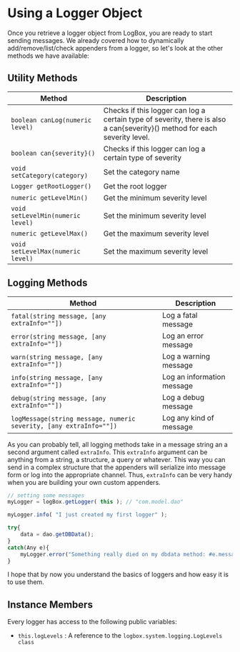 # Using a Logger Object

Once you retrieve a logger object from LogBox, you are ready to start sending messages. We already covered how to dynamically add/remove/list/check appenders from a logger, so let's look at the other methods we have available:

## Utility Methods

|Method|Description|
|---|---|
|`boolean canLog(numeric level)`|Checks if this logger can log a certain type of severity, there is also a can{severity}() method for each severity level.|
|`boolean can{severity}()`|Checks if this logger can log a certain type of severity|
|`void setCategory(category)`|Set the category name|
|`Logger getRootLogger()`|Get the root logger|
|`numeric getLevelMin()`|Get the minimum severity level|
|`void setLevelMin(numeric level)`|Set the minimum severity level|
|`numeric getLevelMax()`|Get the maximum severity level|
|`void setLevelMax(numeric level)`|Set the maximum severity level|

## Logging Methods

|Method|Description|
|---|---|
|`fatal(string message, [any extraInfo=""])`|Log a fatal message|
|`error(string message, [any extraInfo=""])`|Log an error message|
|`warn(string message, [any extraInfo=""])`|Log a warning message|
|`info(string message, [any extraInfo=""])`|Log an information message|
|`debug(string message, [any extraInfo=""])`|Log a debug message|
|`logMessage(string message, numeric severity, [any extraInfo=""])`|Log any kind of message|

As you can probably tell, all logging methods take in a message string an a second argument called `extraInfo`. This `extraInfo` argument can be anything from a string, a structure, a query or whatever. This way you can send in a complex structure that the appenders will serialize into message form or log into the appropriate channel. Thus, `extraInfo` can be very handy when you are building your own custom appenders.

```javascript
// setting some messages
myLogger = logBox.getLogger( this ); // "com.model.dao"

myLogger.info( "I just created my first logger" );

try{
	data = dao.getDBData();
}
catch(Any e){
	myLogger.error("Something really died on my dbdata method: #e.message# #e.detail#",e.tagContext);
}
```

I hope that by now you understand the basics of loggers and how easy it is to use them.


## Instance Members

Every logger has access to the following public variables:
* `this.logLevels` : A reference to the `logbox.system.logging.LogLevels class`
